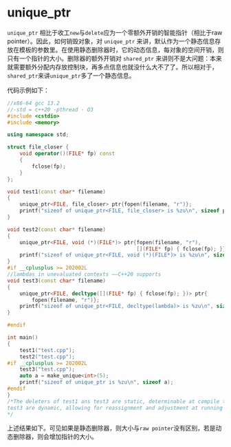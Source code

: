 # unique_ptr

`unique_ptr` 相比于收工`new`与`delete`应为一个零额外开销的智能指针（相比于raw pointer）。因此，如何销毁对象，对 `unique_ptr` 来讲，默认作为一个静态信息存放在模板的参数里。在使用静态删除器时，它的动态信息，每对象的空间开销，则只有一个指针的大小。删除器的额外开销对 `shared_ptr` 来讲则不是大问题：本来就需要额外分配内存放控制块，再多点信息也就没什么大不了了。所以相对于，`shared_ptr`来讲`unique_ptr`多了一个静态信息。

代码示例如下：

```c++
//x86-64 gcc 13.2
//-std = c++20 -pthread - O3
#include <cstdio>
#include <memory>

using namespace std;

struct file_closer {
    void operator()(FILE* fp) const
    {
        fclose(fp);
    }
};

void test1(const char* filename)
{
    unique_ptr<FILE, file_closer> ptr{fopen(filename, "r")};
    printf("sizeof of unique_ptr<FILE, file_closer> is %zu\n", sizeof ptr);
}

void test2(const char* filename)
{
    unique_ptr<FILE, void (*)(FILE*)> ptr{fopen(filename, "r"),
                                          [](FILE* fp) { fclose(fp); }};
    printf("sizeof of unique_ptr<FILE, void (*)(FILE*)> is %zu\n", sizeof ptr);
}
#if __cplusplus >= 202002L
//lambdas in unevaluated contexts ——C++20 supports
void test3(const char* filename)
{
    unique_ptr<FILE, decltype([](FILE* fp) { fclose(fp); })> ptr{
        fopen(filename, "r")};
    printf("sizeof of unique_ptr<FILE, decltype(lambda)> is %zu\n", sizeof ptr);
}

#endif

int main()
{
    test1("test.cpp");
    test2("test.cpp");
#if __cplusplus >= 202002L
    test3("test.cpp");
    auto a = make_unique<int>(5);
    printf("sizeof of unique_ptr is %zu\n", sizeof a);
#endif
}
/*The deleters of test1 ans test3 are static, determinable at compile time. The deleter of 
test3 are dynamic, allowing for reassignment and adjustment at running time. 
*/
```

上述结果如下。可见如果是静态删除器，则大小与`raw pointer`没有区别，若是动态删除器，则会增加指针的大小。